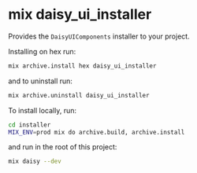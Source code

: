 # mix daisy_ui_installer

Provides the `DaisyUIComponents` installer to your project.

Installing on hex run:

```bash
mix archive.install hex daisy_ui_installer
```

and to uninstall run:

```bash
mix archive.uninstall daisy_ui_installer
```

To install locally, run:

```bash
cd installer
MIX_ENV=prod mix do archive.build, archive.install
```

and run in the root of this project:

```bash
mix daisy --dev
```
